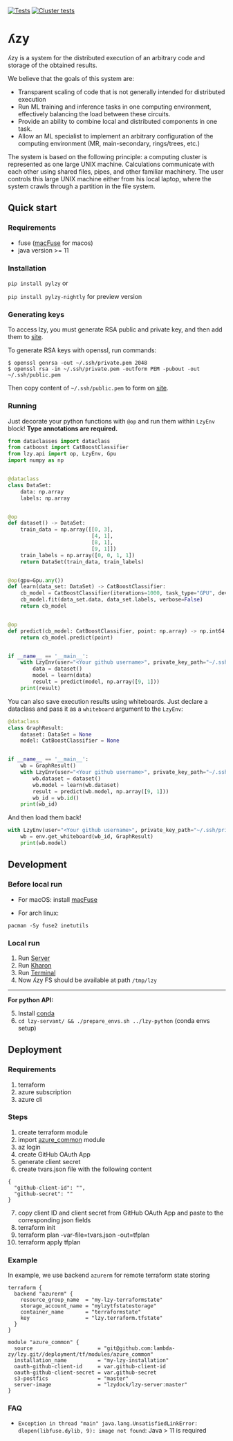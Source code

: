 [![Tests](https://github.com/lambda-zy/lzy/actions/workflows/pull-tests.yaml/badge.svg)](https://github.com/lambda-zy/lzy/actions/workflows/pull-tests.yaml)
[![Cluster tests](https://github.com/lambda-zy/lzy/actions/workflows/acceptance-tests-cron.yaml/badge.svg)](https://github.com/lambda-zy/lzy/actions/workflows/acceptance-tests-cron.yaml)

# ʎzy

ʎzy is a system for the distributed execution of an arbitrary code and storage of the obtained results.

We believe that the goals of this system are:
- Transparent scaling of code that is not generally intended for distributed execution
- Run ML training and inference tasks in one computing environment, effectively balancing the load between these circuits.
- Provide an ability to combine local and distributed components in one task.
- Allow an ML specialist to implement an arbitrary configuration of the computing environment (MR, main-secondary, rings/trees, etc.)

The system is based on the following principle: a computing cluster is represented as one large UNIX machine. Calculations communicate with each other using shared files, pipes, and other familiar machinery. The user controls this large UNIX machine either from his local laptop, where the system crawls through a partition in the file system.

## Quick start

### Requirements
* fuse ([macFuse](https://osxfuse.github.io) for macos)
* java version >= 11

### Installation

`pip install pylzy` or 

`pip install pylzy-nightly` for preview version

### Generating keys
To access lzy, you must generate RSA public and private key, and then add them to [site](http://lzy.ai/keys).

To generate RSA keys with openssl, run commands:
```shell
$ openssl genrsa -out ~/.ssh/private.pem 2048
$ openssl rsa -in ~/.ssh/private.pem -outform PEM -pubout -out ~/.ssh/public.pem
```

Then copy content of `~/.ssh/public.pem` to form on [site](http://lzy.ai/keys).

### Running

Just decorate your python functions with `@op` and run them within `LzyEnv` block! **Type annotations are required.**

```python
from dataclasses import dataclass
from catboost import CatBoostClassifier
from lzy.api import op, LzyEnv, Gpu
import numpy as np


@dataclass
class DataSet:
    data: np.array
    labels: np.array


@op
def dataset() -> DataSet:
    train_data = np.array([[0, 3],
                           [4, 1],
                           [8, 1],
                           [9, 1]])
    train_labels = np.array([0, 0, 1, 1])
    return DataSet(train_data, train_labels)


@op(gpu=Gpu.any())
def learn(data_set: DataSet) -> CatBoostClassifier:
    cb_model = CatBoostClassifier(iterations=1000, task_type="GPU", devices='0:1')
    cb_model.fit(data_set.data, data_set.labels, verbose=False)
    return cb_model


@op
def predict(cb_model: CatBoostClassifier, point: np.array) -> np.int64:
    return cb_model.predict(point)


if __name__ == '__main__':
    with LzyEnv(user="<Your github username>", private_key_path="~/.ssh/private.pem"):
        data = dataset()
        model = learn(data)
        result = predict(model, np.array([9, 1]))
    print(result)

```

You can also save execution results using whiteboards. Just declare a dataclass and pass it as a `whiteboard` argument to the `LzyEnv`:

```python
@dataclass
class GraphResult:
    dataset: DataSet = None
    model: CatBoostClassifier = None


if __name__ == '__main__':
    wb = GraphResult()
    with LzyEnv(user="<Your github username>", private_key_path="~/.ssh/private.pem", whiteboard=wb):
        wb.dataset = dataset()
        wb.model = learn(wb.dataset)
        result = predict(wb.model, np.array([9, 1]))
        wb_id = wb.id()
    print(wb_id)
```

And then load them back!

```python
with LzyEnv(user="<Your github username>", private_key_path="~/.ssh/private.pem") as env:
    wb = env.get_whiteboard(wb_id, GraphResult)
    print(wb.model)
```

## Development

### Before local run

* For macOS: install [macFuse](https://osxfuse.github.io)

* For arch linux:
```
pacman -Sy fuse2 inetutils
```

### Local run

1. Run [Server](lzy-server/readme.md)
2. Run [Kharon](lzy-kharon/readme.md)
3. Run [Terminal](lzy-servant/readme.md)
4. Now ʎzy FS should be available at path `/tmp/lzy`
---
**For python API:**

5. Install [conda](https://docs.conda.io/projects/conda/en/latest/user-guide/install/index.html)
6. `cd lzy-servant/ && ./prepare_envs.sh ../lzy-python` (conda envs setup)

## Deployment

### Requirements

1) terraform
2) azure subscription
3) azure cli

### Steps

1) create terraform module
2) import [azure_common](deployment/tf/modules/azure_common) module
3) az login
4) create GitHub OAuth App
5) generate client secret
6) create tvars.json file with the following content

```
{
  "github-client-id": "",
  "github-secret": ""
}
```

7) copy client ID and client secret from GitHub OAuth App and paste to the corresponding json fields 
8) terraform init
9) terraform plan -var-file=tvars.json -out=tfplan
10) terraform apply tfplan

### Example

In example, we use backend `azurerm` for remote terraform state storing

```
terraform {
  backend "azurerm" {
    resource_group_name  = "my-lzy-terraformstate"
    storage_account_name = "mylzytfstatestorage"
    container_name       = "terraformstate"
    key                  = "lzy.terraform.tfstate"
  }
}

module "azure_common" {
  source                     = "git@github.com:lambda-zy/lzy.git//deployment/tf/modules/azure_common"
  installation_name          = "my-lzy-installation"
  oauth-github-client-id     = var.github-client-id
  oauth-github-client-secret = var.github-secret
  s3-postfics                = "master"
  server-image               = "lzydock/lzy-server:master"
}
```

### FAQ

* ```Exception in thread "main" java.lang.UnsatisfiedLinkError: dlopen(libfuse.dylib, 9): image not found```: Java > 11 is required
